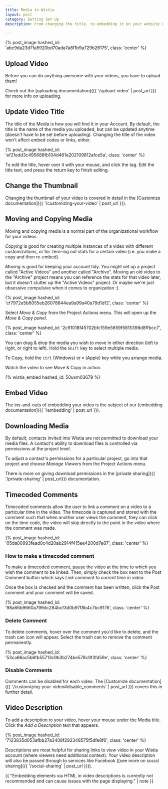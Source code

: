 ```yaml
---
title: Media in Wistia
layout: post
category: Getting Set Up
description: From changing the title, to embedding it on your website or blog, learn all the functionality for uploaded media here.

---
```


{% post_image hashed_id: 'abc9da23d7fa5920bd70ada7a8f1b9a729b26175', class: 'center' %}

## Upload Video

Before you can do anything awesome with your videos, you have to upload them! 

Check out the [uploading documentation]({{ '/upload-video' | post_url }}) for
more info on uploading.

## Update Video Title

The title of the Media is how you will find it in your Account.  By default,
the title is the name of the media you uploaded, but can be updated anytime 
(doesn't have to be set before uploading). Changing the title of the video won't
affect embed codes or links, either.

{% post_image hashed_id: 'ef21edd3c495688fb104d461e202109812afce5a', class: 'center' %}

To edit the title, hover over it with your mouse, and click the 
<span class="edit_tag"></span> tag. Edit the title text, and press the 
<span class="code">return</span> key to finish editing.

## Change the Thumbnail

Changing the thumbnail of your video is covered in detail in the [Customize documentation]({{ '/customizing-your-video' | post_url }}).

## Moving and Copying Media

Moving and copying media is a normal part of the organizational workflow for
your videos.

*Copying* is good for creating multiple instances of a video with different
customizations, or for zero-ing out stats for a certain video (i.e. you make a
copy and then re-embed).

*Moving* is good for keeping your account tidy. You might set up a project
called "Active Videos" and another called "Archive". Moving an old video to the
"Archive" project means you can reference the stats for that video later, but
it doesn't clutter up the "Active Videos" project. Or maybe we're just
obsessive compulsive when it comes to organization :).

{% post_image hashed_id: 'cf7972e5b6055eb26078644ea9a99a40a79d1df2', class: 'center' %}

Select *Move & Copy* from the <span class="action_menu">Project Actions</span>
menu. This will open up the *Move & Copy panel*.

{% post_image hashed_id: '2c91018f45702bfc159e5659f5815398d8ffbcc7', class: 'center' %}

You can drag & drop the media you wish to move in either direction (left to
right, or right to left). Hold the `Shift` key to select multiple media.

To Copy, hold the `Ctrl` (Windows) or `⌘` (Apple) key while you arrange media.

Watch the video to see Move & Copy in action.

{% wistia_embed hashed_id: 50uxm03679 %}

## Embed Video

The ins-and-outs of embedding your video is the subject of our 
[embedding documentation]({{ '/embedding' | post_url }}).

## Downloading Media 

By default, contacts invited into Wistia are not permitted to download your
media files. A contact's ability to download files is controlled via 
permissions at the project level. 

To adjust a contact's permissions for a particular project, go into that 
project and choose *Manage Viewers* from the
<span class="action_menu">Project Actions</span> menu.

There is more on giving download permissions in the [private sharing]({{ '/private-sharing' | post_url}})
documentation.

## Timecoded Comments

Timecoded comments allow the user to link a comment on a video to a particular 
time in the video.  The timecode is captured and stored with the comment such 
that when another user views the comment, they can click on the time code, the 
video will skip directly to the point in the video where the comment was made.

{% post_image hashed_id: '05da00993fead0c4d20ab2914f415ee4200d7e87', class: 'center' %}

### How to make a timecoded comment

To make a timecoded comment, pause the video at the time to which you wish the 
comment to be linked.  Then, simply check the box next to the Post Comment button 
which says *Link comment to current time in video*.

Once the box is checked and the comment has been written, click the 
<span class="faux_button">Post comment</span> and your comment will be saved.

{% post_image hashed_id: '98a66b9660a799dc284bcf3d0b97f8b4c7bc9176', class: 'center' %}

### Delete Comment

To delete comments, hover over the comment you'd like to delete, and the trash
can icon will appear. Select the trash can to remove the comment permanently.

{% post_image hashed_id: '53ca66ac5b6fb55713c9b3b274be578c9f3fd59e', class: 'center' %}

### Disable Comments

Comments can be disabled for each video. The [Customize documentation]({{ '/customizing-your-video#disable_comments' | post_url }}) 
covers this in further detail.

## Video Description

To add a description to your video, hover your mouse under the Media title.
Click the *Add a Description* text that appears.

{% post_image hashed_id: '7123835d053afbb27a3408f292348575f5dfe8f6', class: 'center' %}

Descriptions are most helpful for sharing links to view video in your Wistia
account (where viewers need additional context). Your video description will
also be passed through to services like Facebook ([see more on social sharing]({{ '/social-sharing' | post_url }})).

{{ "Embedding elements via HTML in video descriptions is currently not recommended and can cause issues with the page displaying." | note }} 
